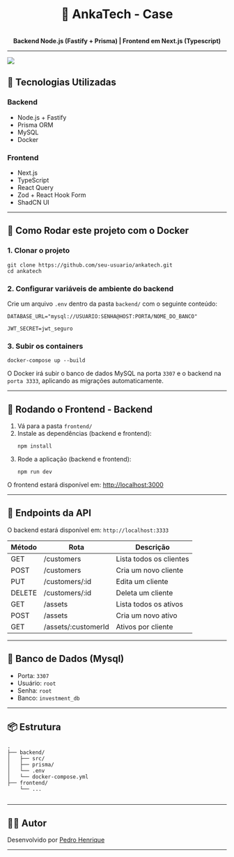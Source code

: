 <h1 align="center">💼 AnkaTech - Case</h1>

<p align="center">
  <br/>
  <strong>Backend Node.js (Fastify + Prisma) | Frontend em Next.js (Typescript)</strong>
</p>

<hr />

<img src="https://github.com/user-attachments/assets/5e74974e-33b2-40a1-9be9-02ea10329755" />

<h2>🚀 Tecnologias Utilizadas</h2>

<h3>Backend</h3>
<ul>
  <li>Node.js + Fastify</li>
  <li>Prisma ORM</li>
  <li>MySQL</li>
  <li>Docker</li>
</ul>

<h3>Frontend</h3>
<ul>
  <li>Next.js</li>
  <li>TypeScript</li>
  <li>React Query</li>
  <li>Zod + React Hook Form</li>
  <li>ShadCN UI</li>
</ul>

<hr />

<h2>🐳 Como Rodar este projeto com o Docker</h2>

<h3>1. Clonar o projeto</h3>

<pre><code>git clone https://github.com/seu-usuario/ankatech.git
cd ankatech</code></pre>

<h3>2. Configurar variáveis de ambiente do backend</h3>

<p>Crie um arquivo <code>.env</code> dentro da pasta <code>backend/</code> com o seguinte conteúdo:</p>

<pre><code>DATABASE_URL="mysql://USUARIO:SENHA@HOST:PORTA/NOME_DO_BANCO"</code></pre>
<pre><code>JWT_SECRET=jwt_seguro</code></pre>

<h3>3. Subir os containers</h3>

<pre><code>docker-compose up --build</code></pre>

<p>O Docker irá subir o banco de dados MySQL na porta <code>3307</code> e o backend na <code>porta 3333</code>, aplicando as migrações automaticamente.</p>

<hr />

<h2>🔧 Rodando o Frontend - Backend</h2>

<ol>
  <li>Vá para a pasta <code>frontend/</code></li>
  <li>Instale as dependências (backend e frontend):
    <pre><code>npm install</code></pre>
  </li> 
  <li>Rode a aplicação (backend e frontend):
    <pre><code>npm run dev</code></pre>
  </li>
</ol>

<p>O frontend estará disponível em: <a href="http://localhost:3000">http://localhost:3000</a></p>

<hr />

<h2>🔌 Endpoints da API</h2>

<p>O backend estará disponível em: <code>http://localhost:3333</code></p>

<table>
  <thead>
    <tr>
      <th>Método</th>
      <th>Rota</th>
      <th>Descrição</th>
    </tr>
  </thead>
  <tbody>
    <tr><td>GET</td><td>/customers</td><td>Lista todos os clientes</td></tr>
    <tr><td>POST</td><td>/customers</td><td>Cria um novo cliente</td></tr>
    <tr><td>PUT</td><td>/customers/:id</td><td>Edita um cliente</td></tr>
    <tr><td>DELETE</td><td>/customers/:id</td><td>Deleta um cliente</td></tr>
    <tr><td>GET</td><td>/assets</td><td>Lista todos os ativos</td></tr>
    <tr><td>POST</td><td>/assets</td><td>Cria um novo ativo</td></tr>
    <tr><td>GET</td><td>/assets/:customerId</td><td>Ativos por cliente</td></tr>
  </tbody>
</table>

<hr />

<h2>🧪 Banco de Dados (Mysql)</h2>

<ul>
  <li>Porta: <code>3307</code></li>
  <li>Usuário: <code>root</code></li>
  <li>Senha: <code>root</code></li>
  <li>Banco: <code>investment_db</code></li>
</ul>

<hr />

<h2>📦 Estrutura</h2>

<pre><code>.
├── backend/
│   ├── src/
│   ├── prisma/
│   └── .env
│   └── docker-compose.yml
├── frontend/
    └── ...

</code></pre>

<hr />

<h2>🧑‍💼 Autor</h2>

<p>Desenvolvido por <a href="https://github.com/pedro-henrique-br" target="_blank">Pedro Henrique</a></p>

<hr />
